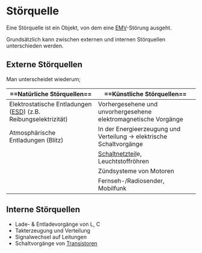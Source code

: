 # Störquelle

Eine Störquelle ist ein Objekt, von dem eine [EMV](Elektromagnetische%20Verträglichkeit.md)-Störung ausgeht.

Grundsätzlich kann zwischen externen und internen Störquellen unterschieden werden.

## Externe Störquellen

Man unterscheidet wiederum;

| ==Natürliche Störquellen==                                                | ==Künstliche Störquellen==                                                            |
| ------------------------------------------------------------------------ | --------------------------------------------------------------------------------- |
| Elektrostatische Entladungen ([ESD](ESD.md)) (z.B. Reibungselektrizität) | Vorhergesehene und unvorhergesehene elektromagnetische Vorgänge                   |
| Atmosphärische Entladungen (Blitz)                                       | In der Energieerzeugung und Verteilung → elektrische Schaltvorgänge               |
|                                                                          | [Schaltnetzteil](Stromversorgungseinheiten/Schaltnetzteil.md)e, Leuchtstoffröhren |
|                                                                          | Zündsysteme von Motoren                                                           |
|                                                                          | Fernseh-/Radiosender, Mobilfunk                                                   |

## Interne Störquellen

- Lade- & Entladevorgänge von L, C
- Takterzeugung und Verteilung
- Signalwechsel auf Leitungen
- Schaltvorgänge von [Transistoren](Halbleiter/{MOC}%20Transistor.md)